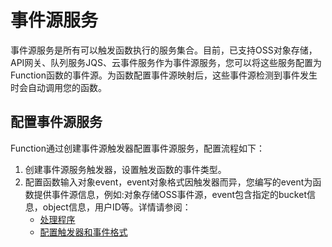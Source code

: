 # 事件源服务

 


事件源服务是所有可以触发函数执行的服务集合。目前，已支持OSS对象存储，API网关、队列服务JQS、云事件服务作为事件源服务，您可以将这些服务配置为Function函数的事件源。为函数配置事件源映射后，这些事件源检测到事件发生时会自动调用您的函数。  

## 配置事件源服务

Function通过创建事件源触发器配置事件源服务，配置流程如下：

1. 创建事件源服务触发器，设置触发函数的事件类型。
2. 配置函数输入对象event，event对象格式因触发器而异，您编写的event为函数提供事件源信息，例如:对象存储OSS事件源，event包含指定的bucket信息，object信息，用户ID等。详情请参阅：
   - [处理程序](../../../buildfunction/programming-model/python/processing-program.md)
   - [配置触发器和事件格式](../configtigger-event.md)
